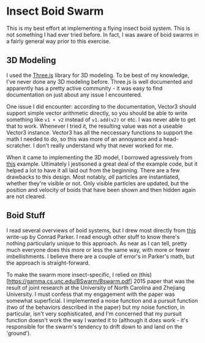 # Insect Boid Swarm

This is my best effort at implementing a flying insect boid system. This is not something I had ever tried before. In fact, I was aware of boid swarms in a fairly general way prior to this exercise.

## 3D Modeling
I used the [Three.js](https://threejs.org/) library for 3D modeling. To be best of my knowledge, I've never done any 3D modeling before. Three.js is well documented and apparently has a pretty active community - it was easy to find documentation on just about any issue I encountered.

One issue I did encounter: according to the documentation, Vector3 should support simple vector arithmetic directly, so you should be able to write something like `v1 + v2` instead of `v1.add(v2)` or etc. I was never able to get that to work. Whenever I tried it, the resulting value was not a useable Vector3 instance. Vector3 has all the neccessary functions to support the math I needed to do, so this was more of an annoyance and a head-scratcher. I don't really understand why that never worked for me.

When it came to implementing the 3D model, I borrowed agressively from [this](https://threejs.org/examples/#webgl_buffergeometry_drawrange) example. Ultimately I jestisoned a great deal of the example code, but it helped a lot to have it all laid out from the beginning. There are a few drawbacks to this design. Most notably, *all* particles are instantiated, whether they're visible or not. Only visible particles are updated, but the position and velocity of boids that have been shown and then hidden again are not cleared.

## Boid Stuff
I read several overviews of boid systems, but I drew most directly from [this](https://vergenet.net/~conrad/boids/pseudocode.html) write-up by Conrad Parker. I read enough other stuff to know there's nothing particularly unique to this approach. As near as I can tell, pretty much everyone does this more or less the same way, with more or fewer imbellishments. I believe there are a couple of error's in Parker's math, but the approach is straight-forward.

To make the swarm more insect-specific, I relied on (this)[https://gamma.cs.unc.edu/BSwarm/Bswarm.pdf] 2015 paper that was the result of joint research at the University of North Carolina and Zhejiang University. I must confess that my engagement with the paper was somewhat superficial. I implemented a noise function and a pursuit function (two of the behaviors described in the paper) but my noise function, in particular, isn't very sophisticated, and I'm concerned that my pursuit function doesn't work the way I wanted it to (although it *does* work - it's responsible for the swarm's tendency to drift down to and land on the 'ground').